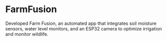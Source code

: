 # FarmFusion

Developed Farm Fusion, an automated app that integrates soil moisture sensors, water level monitors, and an ESP32 camera to optimize irrigation and monitor wildlife.
